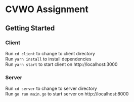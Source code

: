 # CVWO Assignment

## Getting Started

### Client 
Run `cd client` to change to client directory <br>
Run `yarn install` to install dependencies <br>
Run `yarn start` to start client on http://localhost:3000

### Server
Run `cd server` to change to server directory <br>
Run `go run main.go` to start server on http://localhost:8000


